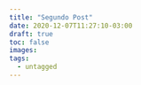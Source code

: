 ```yaml
---
title: "Segundo Post"
date: 2020-12-07T11:27:10-03:00
draft: true
toc: false
images:
tags:
  - untagged
---
```


